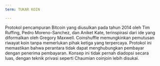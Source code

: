 ```yaml
---
term: TUKAR KOIN

---
```

Protokol pencampuran Bitcoin yang diusulkan pada tahun 2014 oleh Tim Ruffing, Pedro Moreno-Sanchez, dan Aniket Kate, terinspirasi dari ide yang diformalkan oleh Gregory Maxwell. Coinshuffle memungkinkan pemutusan riwayat koin tanpa memerlukan pihak ketiga yang terpercaya. Protokol ini memastikan bahwa perantara tidak dapat menghubungkan pembayar dengan penerima pembayaran. Konsep ini tidak pernah diadopsi secara luas, dengan teknik privasi seperti Chaumian coinjoin lebih disukai.
